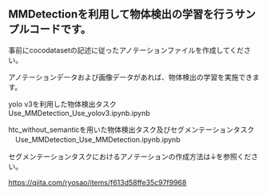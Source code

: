 ## MMDetectionを利用して物体検出の学習を行うサンプルコードです。

事前にcocodatasetの記述に従ったアノテーションファイルを作成してください。

アノテーションデータおよび画像データがあれば、物体検出の学習を実施できます。  

yolo v3を利用した物体検出タスク  
  Use_MMDetection_Use_yolov3.ipynb.ipynb  
 
htc_without_semanticを用いた物体検出タスク及びセグメンテーションタスク  
　Use_MMDetection_Use_MMDetection.ipynb.ipynb  

  セグメンテーションタスクにおけるアノテーションの作成方法は↓を参照ください。    

https://qiita.com/ryosao/items/f613d58ffe35c97f9968
